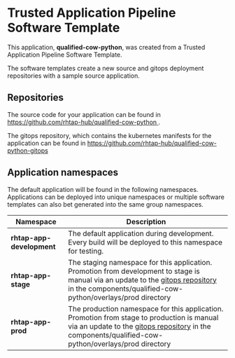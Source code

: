 # Trusted Application Pipeline Software Template

This application, **qualified-cow-python**, was created from a Trusted Application Pipeline Software Template.

The software templates create a new source and gitops deployment repositories with a sample source application. 

## Repositories

The source code for your application can be found in [https://github.com/rhtap-hub/qualified-cow-python ](https://github.com/rhtap-hub/qualified-cow-python ).
 
The gitops repository, which contains the kubernetes manifests for the application can be found in 
[https://github.com/rhtap-hub/qualified-cow-python-gitops ](https://github.com/rhtap-hub/qualified-cow-python-gitops ) 

## Application namespaces 

The default application will be found in the following namespaces. Applications can be deployed into unique namespaces or multiple software templates can also bet generated into the same group namespaces.  

|  Namespace   |  Description   |  
| -------- | -------- |   
| **rhtap-app-development** | The default application during development. Every build will be deployed to this namespace for testing. | 
| **rhtap-app-stage** | The staging namespace for this application. Promotion from development to stage is manual via an update to the [gitops repository](https://github.com/rhtap-hub/qualified-cow-python-gitops ) in the components/qualified-cow-python/overlays/prod directory |  
| **rhtap-app-prod** | The production namespace for this application. Promotion from stage to production is manual via an update to the [gitops repository](https://github.com/rhtap-hub/qualified-cow-python-gitops ) in the components/qualified-cow-python/overlays/prod directory | 